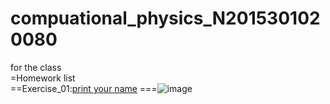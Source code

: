 # compuational_physics_N2015301020080
for the class  
=Homework list  
==Exercise_01:[print your name](temp.py)
===![image](https://github.com/muzhibenying/compuational_physics_N2015301020080/Exercise_001/name.PNG)
